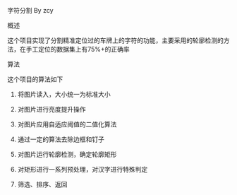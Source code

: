 字符分割  By zcy

概述

这个项目实现了分割精准定位过的车牌上的字符的功能，主要采用的轮廓检测的方法，在手工定位的数据集上有75%+的正确率

算法

这个项目的算法如下

1.	将图片读入，大小统一为标准大小

2.	对图片进行亮度提升操作

3.	对图片应用自适应阈值的二值化算法

4.	通过一定的算法去除边框和钉子

5.	对图片运行轮廓检测，确定轮廓矩形

6.	对矩形进行一系列预处理，对汉字进行特殊判定

7.	筛选、排序、返回
